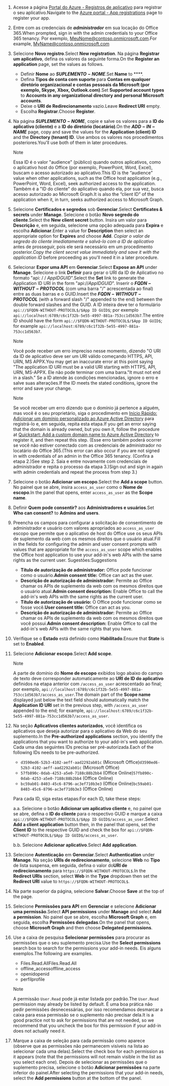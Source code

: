 

1. <span data-ttu-id="ffa13-101">Acesse a página [Portal do Azure - Registros de aplicativo](https://go.microsoft.com/fwlink/?linkid=2083908) para registrar o seu aplicativo.</span><span class="sxs-lookup"><span data-stu-id="ffa13-101">Navigate to the [Azure portal - App registrations](https://go.microsoft.com/fwlink/?linkid=2083908) page to register your app.</span></span>

1. <span data-ttu-id="ffa13-102">Entre com as credenciais de ***administrador*** em sua locação do Office 365.</span><span class="sxs-lookup"><span data-stu-id="ffa13-102">When prompted, sign in with the admin credentials to your Office 365 tenancy.</span></span> <span data-ttu-id="ffa13-103">Por exemplo, MeuNome@contoso.onmicrosoft.com.</span><span class="sxs-lookup"><span data-stu-id="ffa13-103">For example, MyName@contoso.onmicrosoft.com</span></span>

1. <span data-ttu-id="ffa13-104">Selecione **Novo registro**.</span><span class="sxs-lookup"><span data-stu-id="ffa13-104">Select **New registration**.</span></span> <span data-ttu-id="ffa13-105">Na página **Registrar um aplicativo**, defina os valores da seguinte forma.</span><span class="sxs-lookup"><span data-stu-id="ffa13-105">On the **Register an application** page, set the values as follows.</span></span>

    * <span data-ttu-id="ffa13-106">Definir **Nome** ao **$SUPLEMENTO-NOME$**.</span><span class="sxs-lookup"><span data-stu-id="ffa13-106">Set **Name** to \*\*\*\*.</span></span>
    * <span data-ttu-id="ffa13-107">Defina **Tipos de conta com suporte** para **Contas em qualquer diretório organizacional e contas pessoais da Microsoft (por exemplo, Skype, Xbox, Outlook.com)**.</span><span class="sxs-lookup"><span data-stu-id="ffa13-107">Set **Supported account types** to **Accounts in any organizational directory and personal Microsoft accounts**.</span></span>
    * <span data-ttu-id="ffa13-108">Deixe o **URI de Redirecionamento** vazio.</span><span class="sxs-lookup"><span data-stu-id="ffa13-108">Leave **Redirect URI** empty.</span></span>
    * <span data-ttu-id="ffa13-109">Escolha **Registrar**.</span><span class="sxs-lookup"><span data-stu-id="ffa13-109">Choose **Register**.</span></span>

1. <span data-ttu-id="ffa13-110">Na página **$SUPLEMENTO-NOME$**, copie e salve os valores para a **ID do aplicativo (cliente)** e a **ID do diretório (locatário)**.</span><span class="sxs-lookup"><span data-stu-id="ffa13-110">On the **$ADD-IN-NAME$** page, copy and save the values for the **Application (client) ID** and the **Directory (tenant) ID**.</span></span> <span data-ttu-id="ffa13-111">Use ambos os valores nos procedimentos posteriores.</span><span class="sxs-lookup"><span data-stu-id="ffa13-111">You'll use both of them in later procedures.</span></span>

    > [!NOTE]
    > <span data-ttu-id="ffa13-112">Essa ID é o valor "audience" (público) quando outros aplicativos, como o aplicativo host do Office (por exemplo, PowerPoint, Word, Excel), buscam o acesso autorizado ao aplicativo.</span><span class="sxs-lookup"><span data-stu-id="ffa13-112">This ID is the “audience” value when other applications, such as the Office host application (e.g., PowerPoint, Word, Excel), seek authorized access to the application.</span></span> <span data-ttu-id="ffa13-113">Também é a "ID do cliente" do aplicativo quando ela, por sua vez, busca acesso autorizado ao Microsoft Graph.</span><span class="sxs-lookup"><span data-stu-id="ffa13-113">It is also the “client ID” of the application when it, in turn, seeks authorized access to Microsoft Graph.</span></span>

1. <span data-ttu-id="ffa13-114">Selecione **Certificados e segredos** sob **Gerenciar**.</span><span class="sxs-lookup"><span data-stu-id="ffa13-114">Select **Certificates & secrets** under **Manage**.</span></span> <span data-ttu-id="ffa13-115">Selecione o botão **Novo segredo do cliente**.</span><span class="sxs-lookup"><span data-stu-id="ffa13-115">Select the **New client secret** button.</span></span> <span data-ttu-id="ffa13-116">Insira um valor para **Descrição** e, em seguida, selecione uma opção adequada para **Expira** e escolha **Adicionar**.</span><span class="sxs-lookup"><span data-stu-id="ffa13-116">Enter a value for **Description** then select an appropriate option for **Expires** and choose **Add**.</span></span> <span data-ttu-id="ffa13-117">*Copiar o valor de segredo do cliente imediatamente e salvá-lo com a ID de aplicativo* antes de prosseguir, pois ele será necessário em um procedimento posterior.</span><span class="sxs-lookup"><span data-stu-id="ffa13-117">*Copy the client secret value immediately and save it with the application ID* before proceeding as you'll need it in a later procedure.</span></span>

1. <span data-ttu-id="ffa13-118">Selecionar **Expor uma API** em **Gerenciar**.</span><span class="sxs-lookup"><span data-stu-id="ffa13-118">Select **Expose an API** under **Manage**.</span></span> <span data-ttu-id="ffa13-119">Selecione o link **Definir** para gerar o URI da ID de Aplicativo no formato "api: / / $App ID GUID$".</span><span class="sxs-lookup"><span data-stu-id="ffa13-119">Select the **Set** link to generate the Application ID URI in the form "api://$App ID GUID$".</span></span> <span data-ttu-id="ffa13-120">Inserir o **$FQDN-WITHOUT-PROTOCOL$** (com uma barra "/" acrescentada ao final) entre as duas barras e o GUID.</span><span class="sxs-lookup"><span data-stu-id="ffa13-120">Insert the **$FQDN-WITHOUT-PROTOCOL$** (with a forward slash "/" appended to the end) between the double forward slashes and the GUID.</span></span> <span data-ttu-id="ffa13-121">A ID inteira deve ter o formulário `api://$FQDN-WITHOUT-PROTOCOL$/$App ID GUID$`; por exemplo `api://localhost:6789/c6c1f32b-5e55-4997-881a-753cc1d563b7`.</span><span class="sxs-lookup"><span data-stu-id="ffa13-121">The entire ID should have the form `api://$FQDN-WITHOUT-PROTOCOL$/$App ID GUID$`; for example `api://localhost:6789/c6c1f32b-5e55-4997-881a-753cc1d563b7`.</span></span>

    > [!NOTE]
    > <span data-ttu-id="ffa13-122">Você pode receber um erro impreciso nesse momento, dizendo "O URI da ID de aplicativo deve ser um URI válido começando HTTPS, API, URN, MS APPX.</span><span class="sxs-lookup"><span data-stu-id="ffa13-122">You may get an inaccurate error at this point saying "The application ID URI must be a valid URI starting with HTTPS, API, URN, MS-APPX.</span></span> <span data-ttu-id="ffa13-123">Ele não pode terminar com uma barra."</span><span class="sxs-lookup"><span data-stu-id="ffa13-123">It must not end in a slash."</span></span> <span data-ttu-id="ffa13-124">Se a ID atende às condições mencionadas, ignore o erro e salve suas alterações.</span><span class="sxs-lookup"><span data-stu-id="ffa13-124">If the ID meets the stated conditions, ignore the error and save your change.</span></span>

    > [!NOTE]
    > <span data-ttu-id="ffa13-125">Se você receber um erro dizendo que o domínio já pertence a alguém, mas você é o seu proprietário, siga o procedimento em [Início Rápido: Adicionar um domínio personalizado ao Azure Active Directory](/azure/active-directory/add-custom-domain) para registrá-lo e, em seguida, repita esta etapa.</span><span class="sxs-lookup"><span data-stu-id="ffa13-125">If you get an error saying that the domain is already owned, but you own it, follow the procedure at [Quickstart: Add a custom domain name to Azure Active Directory](/azure/active-directory/add-custom-domain) to register it, and then repeat this step.</span></span> <span data-ttu-id="ffa13-126">(Esse erro também poderá ocorrer se você não estiver conectado com as credenciais de administrador no locatário do Office 365.</span><span class="sxs-lookup"><span data-stu-id="ffa13-126">(This error can also occur if you are not signed in with credentials of an admin in the Office 365 tenancy.</span></span> <span data-ttu-id="ffa13-127">(Confira a etapa 2.)</span><span class="sxs-lookup"><span data-stu-id="ffa13-127">See step 2.</span></span> <span data-ttu-id="ffa13-128">Saia e entre novamente com credenciais de administrador e repita o processo da etapa 3.)</span><span class="sxs-lookup"><span data-stu-id="ffa13-128">Sign out and sign in again with admin credentials and repeat the process from step 3.)</span></span>

1. <span data-ttu-id="ffa13-129">Selecione o botão **Adicionar um escopo**.</span><span class="sxs-lookup"><span data-stu-id="ffa13-129">Select the **Add a scope** button.</span></span> <span data-ttu-id="ffa13-130">No painel que se abre, insira `access_as_user` como o **Nome de escopo**.</span><span class="sxs-lookup"><span data-stu-id="ffa13-130">In the panel that opens, enter `access_as_user` as the **Scope name**.</span></span>

1. <span data-ttu-id="ffa13-131">Definir **Quem pode consentir?** aos **Administradores e usuários**.</span><span class="sxs-lookup"><span data-stu-id="ffa13-131">Set **Who can consent?** to **Admins and users**.</span></span>

1. <span data-ttu-id="ffa13-132">Preencha os campos para configurar a solicitação de consentimento de administrador e usuário com valores apropriados ao `access_as_user` escopo que permite que o aplicativo de host do Office use os seus APIs de suplemento da web com os mesmos direitos que o usuário atual.</span><span class="sxs-lookup"><span data-stu-id="ffa13-132">Fill in the fields for configuring the admin and user consent prompts with values that are appropriate for the `access_as_user` scope which enables the Office host application to use your add-in's web APIs with the same rights as the current user.</span></span> <span data-ttu-id="ffa13-133">Sugestões:</span><span class="sxs-lookup"><span data-stu-id="ffa13-133">Suggestions</span></span>

    - <span data-ttu-id="ffa13-134">**Título de autorização de administrador:** Office pode funcionar como o usuário.</span><span class="sxs-lookup"><span data-stu-id="ffa13-134">**Admin consent title:** Office can act as the user.</span></span>
    - <span data-ttu-id="ffa13-135">**Descrição de autorização de administrador:** Permite ao Office chamar os APIs de suplemento da web com os mesmos direitos que o usuário atual.</span><span class="sxs-lookup"><span data-stu-id="ffa13-135">**Admin consent description:** Enable Office to call the add-in's web APIs with the same rights as the current user.</span></span>
    - <span data-ttu-id="ffa13-136">**Título de autorização de usuário:** O Office pode funcionar como se fosse você.</span><span class="sxs-lookup"><span data-stu-id="ffa13-136">**User consent title:** Office can act as you.</span></span>
    - <span data-ttu-id="ffa13-137">**Descrição de autorização de administrador:** Permite ao Office chamar os APIs de suplemento da web com os mesmos direitos que você possui.</span><span class="sxs-lookup"><span data-stu-id="ffa13-137">**Admin consent description:** Enable Office to call the add-in's web APIs with the same rights that you have.</span></span>

1. <span data-ttu-id="ffa13-138">Verifique se o **Estado** está definido como **Habilitado**.</span><span class="sxs-lookup"><span data-stu-id="ffa13-138">Ensure that **State** is set to **Enabled**.</span></span>

1. <span data-ttu-id="ffa13-139">Selecione **Adicionar escopo**.</span><span class="sxs-lookup"><span data-stu-id="ffa13-139">Select **Add scope**.</span></span>

    > [!NOTE]
    > <span data-ttu-id="ffa13-140">A parte de domínio do **Nome de escopo** exibidos logo abaixo do campo de texto deve corresponder automaticamente ao **URI de ID do aplicativo** definidos na etapa anterior com `/access_as_user` acrescentado ao final; por exemplo, `api://localhost:6789/c6c1f32b-5e55-4997-881a-753cc1d563b7/access_as_user`.</span><span class="sxs-lookup"><span data-stu-id="ffa13-140">The domain part of the **Scope name** displayed just below the text field should automatically match the **Application ID URI** set in the previous step, with `/access_as_user` appended to the end; for example, `api://localhost:6789/c6c1f32b-5e55-4997-881a-753cc1d563b7/access_as_user`.</span></span>

1. <span data-ttu-id="ffa13-141">Na seção **Aplicativos clientes autorizados**, você identifica os aplicativos que deseja autorizar para o aplicativo da Web do seu suplemento.</span><span class="sxs-lookup"><span data-stu-id="ffa13-141">In the **Pre-authorized applications** section, you identify the applications that you want to authorize to your add-in's web application.</span></span> <span data-ttu-id="ffa13-142">Cada uma das seguintes IDs precisa ser pré-autorizada.</span><span class="sxs-lookup"><span data-stu-id="ffa13-142">Each of the following IDs needs to be pre-authorized.</span></span>
  
    * <span data-ttu-id="ffa13-143">`d3590ed6-52b3-4102-aeff-aad2292ab01c` (Microsoft Office)</span><span class="sxs-lookup"><span data-stu-id="ffa13-143">`d3590ed6-52b3-4102-aeff-aad2292ab01c` (Microsoft Office)</span></span>
    * <span data-ttu-id="ffa13-144">`57fb890c-0dab-4253-a5e0-7188c88b2bb4` (Office Online)</span><span class="sxs-lookup"><span data-stu-id="ffa13-144">`57fb890c-0dab-4253-a5e0-7188c88b2bb4` (Office Online)</span></span>
    * <span data-ttu-id="ffa13-145">`bc59ab01-8403-45c6-8796-ac3ef710b3e3` (Office Online)</span><span class="sxs-lookup"><span data-stu-id="ffa13-145">`bc59ab01-8403-45c6-8796-ac3ef710b3e3` (Office Online)</span></span>

    <span data-ttu-id="ffa13-146">Para cada ID, siga estas etapas:</span><span class="sxs-lookup"><span data-stu-id="ffa13-146">For each ID, take these steps:</span></span>

      <span data-ttu-id="ffa13-147">a.</span><span class="sxs-lookup"><span data-stu-id="ffa13-147">a.</span></span> <span data-ttu-id="ffa13-148">Selecione o botão **Adicionar um aplicativo cliente** e, no painel que se abre, defina o **ID do cliente** para o respectivo GUID e marque a caixa `api://$FQDN-WITHOUT-PROTOCOL$/$App ID GUID$/access_as_user`.</span><span class="sxs-lookup"><span data-stu-id="ffa13-148">Select **Add a client application** button then, in the panel that opens, set the **Client ID** to the respective GUID and check the box for `api://$FQDN-WITHOUT-PROTOCOL$/$App ID GUID$/access_as_user`.</span></span>

      <span data-ttu-id="ffa13-149">b.</span><span class="sxs-lookup"><span data-stu-id="ffa13-149">b.</span></span> <span data-ttu-id="ffa13-150">Selecione **Adicionar aplicativo**.</span><span class="sxs-lookup"><span data-stu-id="ffa13-150">Select **Add application**.</span></span>

1. <span data-ttu-id="ffa13-151">Selecione **Autenticação** em **Gerenciar**.</span><span class="sxs-lookup"><span data-stu-id="ffa13-151">Select **Authentication** under **Manage**.</span></span> <span data-ttu-id="ffa13-152">Na seção **URIs de redirecionamento**, selecione **Web** no **Tipo** de lista suspensa, em seguida, defina o valor do**URI de redirecionamento** para `https://$FQDN-WITHOUT-PROTOCOL$`.</span><span class="sxs-lookup"><span data-stu-id="ffa13-152">In the **Redirect URIs** section, select **Web** in the **Type** dropdown then set the **Redirect URI** value to `https://$FQDN-WITHOUT-PROTOCOL$`.</span></span>

1. <span data-ttu-id="ffa13-153">Na parte superior da página, selecione **Salvar**.</span><span class="sxs-lookup"><span data-stu-id="ffa13-153">Choose **Save** at the top of the page.</span></span>

1. <span data-ttu-id="ffa13-154">Selecione **Permissões para API** em **Gerenciar** e selecione **Adicionar uma permissão**.</span><span class="sxs-lookup"><span data-stu-id="ffa13-154">Select **API permissions** under **Manage** and select **Add a permission**.</span></span> <span data-ttu-id="ffa13-155">No painel que se abre, escolha **Microsoft Graph** e, em seguida, escolha **Permissões delegadas**.</span><span class="sxs-lookup"><span data-stu-id="ffa13-155">On the panel that opens, choose **Microsoft Graph** and then choose **Delegated permissions**.</span></span>

1. <span data-ttu-id="ffa13-156">Use a caixa de pesquisa **Selecionar permissões** para procurar as permissões que o seu suplemento precisa.</span><span class="sxs-lookup"><span data-stu-id="ffa13-156">Use the **Select permissions** search box to search for the permissions your add-in needs.</span></span> <span data-ttu-id="ffa13-157">Eis alguns exemplos.</span><span class="sxs-lookup"><span data-stu-id="ffa13-157">The following are examples.</span></span>

    * <span data-ttu-id="ffa13-158">Files.Read.All</span><span class="sxs-lookup"><span data-stu-id="ffa13-158">Files.Read.All</span></span>
    * <span data-ttu-id="ffa13-159">offline_access</span><span class="sxs-lookup"><span data-stu-id="ffa13-159">offline_access</span></span>
    * <span data-ttu-id="ffa13-160">openid</span><span class="sxs-lookup"><span data-stu-id="ffa13-160">openid</span></span>
    * <span data-ttu-id="ffa13-161">perfil</span><span class="sxs-lookup"><span data-stu-id="ffa13-161">profile</span></span>

    > [!NOTE]
    > <span data-ttu-id="ffa13-162">A permissão `User.Read` pode já estar listada por padrão.</span><span class="sxs-lookup"><span data-stu-id="ffa13-162">The `User.Read` permission may already be listed by default.</span></span> <span data-ttu-id="ffa13-163">É uma boa prática não pedir permissões desnecessárias, por isso recomendamos desmarcar a caixa para essa permissão se o suplemento não precisar dela.</span><span class="sxs-lookup"><span data-stu-id="ffa13-163">It is a good practice not to ask for permissions that are not needed, so we recommend that you uncheck the box for this permission if your add-in does not actually need it.</span></span>

1. <span data-ttu-id="ffa13-164">Marque a caixa de seleção para cada permissão como aparece (observe que as permissões não permanecem visíveis na lista ao selecionar cada uma delas).</span><span class="sxs-lookup"><span data-stu-id="ffa13-164">Select the check box for each permission as it appears (note that the permissions will not remain visible in the list as you select each one).</span></span> <span data-ttu-id="ffa13-165">Depois de selecionar as permissões que o suplemento precisa, selecione o botão **Adicionar permissões** na parte inferior do painel.</span><span class="sxs-lookup"><span data-stu-id="ffa13-165">After selecting the permissions that your add-in needs, select the **Add permissions** button at the bottom of the panel.</span></span>
